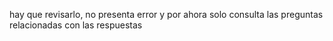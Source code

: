 hay que revisarlo, no presenta error y por ahora solo consulta las preguntas relacionadas con las respuestas
